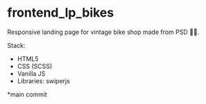 # frontend_lp_bikes
Responsive landing page for vintage bike shop made from PSD 🧑‍💻.

Stack:
- HTML5
- CSS (SCSS)
- Vanilla JS
- Libraries: swiperjs

*main commit
